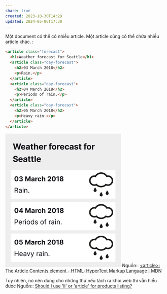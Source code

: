 ```yaml
---
share: true
created: 2023-10-30T14:29
updated: 2024-05-06T17:30
---
```

Một document có thể có nhiều article. Một article cũng có thể chứa nhiều article khác. :
```html
<article class="forecast">
  <h1>Weather forecast for Seattle</h1>
  <article class="day-forecast">
    <h2>03 March 2018</h2>
    <p>Rain.</p>
  </article>
  <article class="day-forecast">
    <h2>04 March 2018</h2>
    <p>Periods of rain.</p>
  </article>
  <article class="day-forecast">
    <h2>05 March 2018</h2>
    <p>Heavy rain.</p>
  </article>
</article>
```
![article html tag.png](../../../assets/attachments/article%20html%20tag.png)
Nguồn:: [\<article\>: The Article Contents element - HTML: HyperText Markup Language | MDN](https://developer.mozilla.org/en-US/docs/Web/HTML/Element/article)

Tuy nhiên, nó nên dùng cho những thứ nếu tách ra khỏi web thì vẫn hiểu được
Nguồn:: [Should I use 'li' or 'article' for products listing?](https://stackoverflow.com/a/30845498/3416774)